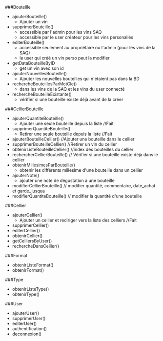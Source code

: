 ###Bouteille


- ajouterBouteille()
    - Ajouter un vin
- supprimerBouteille()
    - accessible par l'admin pour les vins SAQ
    - accessible par le user créateur pour les vins personaliés
- editerBouteille()
    - accessible seulement au propriétaire ou l'admin (pour les vins de la SAQ)
    - le user qui créé un vin perso peut la modifier
- getDataBouteilleByID
    - get un vin avec son id
- ajouterNouvellesBouteille()
    - Ajouter les nouvelles bouteilles qui n'étaient pas dans la BD
- rechercheBouteillesParMotCle()
    - dans les vins de la SAQ et les vins du user connecté
- rechercheBouteilleExistante()
    - vérifier si une bouteille existe déjà avant de la créer

###CellierBouteille

- ajouterQuantiteBouteille()    
  - Ajouter une seule bouteille depuis la liste //Fait
- supprimerQuantiteBouteille()  
  - Retirer une seule bouteille depuis la liste //Fait
- ajouterBouteilleCellier()     //Ajouter une bouteille dans le cellier
- supprimerBouteilleCellier()   //Retirer un vin du cellier
- obtenirListeBouteilleCellier()      //index des bouteilles du cellier
- rechercherCellierBouteille()   // Vérifier si une bouteille existe déjà dans le cellier
- obtenirMillesimesParBouteille()
  - obtenir les différents millesime d'une bouteille dans un cellier
- ajouterNote()
  - ajouter une note de dégustation à une bouteille
- modifierCellierBouteille() // modifier quantité, commentaire, date_achat et garde_jusqua
- modifierQuantiteBouteille() // modifier la quantité d'une bouteille

###Cellier

- ajouterCellier()
  - Ajouter un cellier et rediriger vers la liste des celliers //Fait
- supprimerCellier()
- editerCellier()
- obtenirCellier()
- getCelliersByUser()
- rechercheDansCellier()

###Format

- obtenirListeFormat()
- obtenirFormat()

###Type

- obtenirListeType()
- obtenirType()

###User

- ajouterUser()
- supprimerUser()
- editerUser()
- authentification()
- deconnexion()